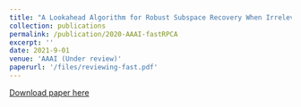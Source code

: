 ```yaml
---
title: "A Lookahead Algorithm for Robust Subspace Recovery When Irrelevant Data Abound"
collection: publications
permalink: /publication/2020-AAAI-fastRPCA
excerpt: ''
date: 2021-9-01
venue: 'AAAI (Under review)'
paperurl: '/files/reviewing-fast.pdf'
---
```


[Download paper here](/files/reviewing-fast.pdf)
